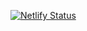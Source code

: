 [![Netlify Status](https://api.netlify.com/api/v1/badges/dc9c44f7-3b09-440b-82e3-88a1803bc2ab/deploy-status)](https://app.netlify.com/sites/8008/deploys)
